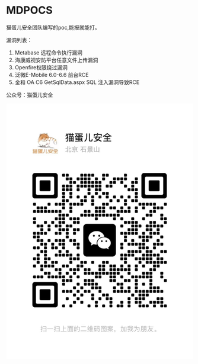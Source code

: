 # MDPOCS

猫蛋儿安全团队编写的poc,能报就能打。

漏洞列表：

1. Metabase 远程命令执行漏洞
2. 海康威视安防平台任意文件上传漏洞
3. Openfire权限绕过漏洞
4. 泛微E-Mobile 6.0-6.6 前台RCE
5. 金和 OA C6 GetSqlData.aspx SQL 注入漏洞导致RCE

公众号：猫蛋儿安全

![wx](image/README/猫蛋儿微信.jpeg)
